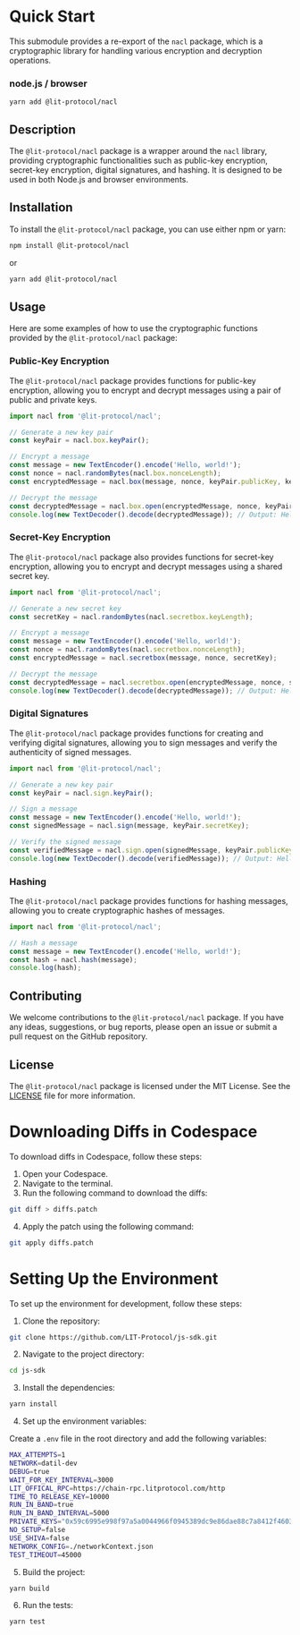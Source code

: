 # Quick Start

This submodule provides a re-export of the `nacl` package, which is a cryptographic library for handling various encryption and decryption operations.

### node.js / browser

```
yarn add @lit-protocol/nacl
```

## Description

The `@lit-protocol/nacl` package is a wrapper around the `nacl` library, providing cryptographic functionalities such as public-key encryption, secret-key encryption, digital signatures, and hashing. It is designed to be used in both Node.js and browser environments.

## Installation

To install the `@lit-protocol/nacl` package, you can use either npm or yarn:

```bash
npm install @lit-protocol/nacl
```

or

```bash
yarn add @lit-protocol/nacl
```

## Usage

Here are some examples of how to use the cryptographic functions provided by the `@lit-protocol/nacl` package:

### Public-Key Encryption

The `@lit-protocol/nacl` package provides functions for public-key encryption, allowing you to encrypt and decrypt messages using a pair of public and private keys.

```javascript
import nacl from '@lit-protocol/nacl';

// Generate a new key pair
const keyPair = nacl.box.keyPair();

// Encrypt a message
const message = new TextEncoder().encode('Hello, world!');
const nonce = nacl.randomBytes(nacl.box.nonceLength);
const encryptedMessage = nacl.box(message, nonce, keyPair.publicKey, keyPair.secretKey);

// Decrypt the message
const decryptedMessage = nacl.box.open(encryptedMessage, nonce, keyPair.publicKey, keyPair.secretKey);
console.log(new TextDecoder().decode(decryptedMessage)); // Output: Hello, world!
```

### Secret-Key Encryption

The `@lit-protocol/nacl` package also provides functions for secret-key encryption, allowing you to encrypt and decrypt messages using a shared secret key.

```javascript
import nacl from '@lit-protocol/nacl';

// Generate a new secret key
const secretKey = nacl.randomBytes(nacl.secretbox.keyLength);

// Encrypt a message
const message = new TextEncoder().encode('Hello, world!');
const nonce = nacl.randomBytes(nacl.secretbox.nonceLength);
const encryptedMessage = nacl.secretbox(message, nonce, secretKey);

// Decrypt the message
const decryptedMessage = nacl.secretbox.open(encryptedMessage, nonce, secretKey);
console.log(new TextDecoder().decode(decryptedMessage)); // Output: Hello, world!
```

### Digital Signatures

The `@lit-protocol/nacl` package provides functions for creating and verifying digital signatures, allowing you to sign messages and verify the authenticity of signed messages.

```javascript
import nacl from '@lit-protocol/nacl';

// Generate a new key pair
const keyPair = nacl.sign.keyPair();

// Sign a message
const message = new TextEncoder().encode('Hello, world!');
const signedMessage = nacl.sign(message, keyPair.secretKey);

// Verify the signed message
const verifiedMessage = nacl.sign.open(signedMessage, keyPair.publicKey);
console.log(new TextDecoder().decode(verifiedMessage)); // Output: Hello, world!
```

### Hashing

The `@lit-protocol/nacl` package provides functions for hashing messages, allowing you to create cryptographic hashes of messages.

```javascript
import nacl from '@lit-protocol/nacl';

// Hash a message
const message = new TextEncoder().encode('Hello, world!');
const hash = nacl.hash(message);
console.log(hash);
```

## Contributing

We welcome contributions to the `@lit-protocol/nacl` package. If you have any ideas, suggestions, or bug reports, please open an issue or submit a pull request on the GitHub repository.

## License

The `@lit-protocol/nacl` package is licensed under the MIT License. See the [LICENSE](LICENSE) file for more information.

# Downloading Diffs in Codespace

To download diffs in Codespace, follow these steps:

1. Open your Codespace.
2. Navigate to the terminal.
3. Run the following command to download the diffs:

```sh
git diff > diffs.patch
```

4. Apply the patch using the following command:

```sh
git apply diffs.patch
```

# Setting Up the Environment

To set up the environment for development, follow these steps:

1. Clone the repository:

```sh
git clone https://github.com/LIT-Protocol/js-sdk.git
```

2. Navigate to the project directory:

```sh
cd js-sdk
```

3. Install the dependencies:

```sh
yarn install
```

4. Set up the environment variables:

Create a `.env` file in the root directory and add the following variables:

```sh
MAX_ATTEMPTS=1
NETWORK=datil-dev
DEBUG=true
WAIT_FOR_KEY_INTERVAL=3000
LIT_OFFICAL_RPC=https://chain-rpc.litprotocol.com/http
TIME_TO_RELEASE_KEY=10000
RUN_IN_BAND=true
RUN_IN_BAND_INTERVAL=5000
PRIVATE_KEYS="0x59c6995e998f97a5a0044966f0945389dc9e86dae88c7a8412f4603b6b78690d,0x5de4111afa1a4b94908f83103eb1f1706367c2e68ca870fc3fb9a804cdab365a,0x7c852118294e51e653712a81e05800f419141751be58f605c371e15141b007a6,0x47e179ec197488593b187f80a00eb0da91f1b9d0b13f8733639f19c30a34926a,0x8b3a350cf5c34c9194ca85829a2df0ec3153be0318b5e2d3348e872092edffba,0x92db14e403b83dfe3df233f83dfa3a0d7096f21ca9b0d6d6b8d88b2b4ec1564e,0x4bbbf85ce3377467afe5d46f804f221813b2bb87f24d81f60f1fcdbf7cbf4356,0xdbda1821b80551c9d65939329250298aa3472ba22feea921c0cf5d620ea67b97,0x2a871d0798f97d79848a013d4936a73bf4cc922c825d33c1cf7073dff6d409c6"
NO_SETUP=false
USE_SHIVA=false
NETWORK_CONFIG=./networkContext.json
TEST_TIMEOUT=45000
```

5. Build the project:

```sh
yarn build
```

6. Run the tests:

```sh
yarn test
```
